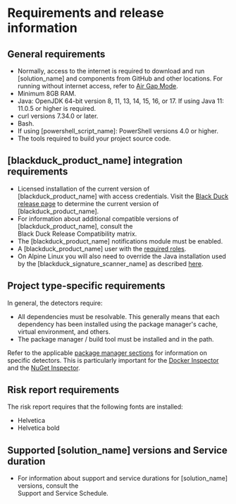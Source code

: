 # Requirements and release information

## General requirements

* Normally, access to the internet is required to download and run [solution_name] and components from GitHub and other locations. For running without internet access,
refer to [Air Gap Mode](../downloadingandinstalling/airgap.md).
* Minimum 8GB RAM.
* Java: OpenJDK 64-bit version 8, 11, 13, 14, 15, 16, or 17. If using Java 11: 11.0.5 or higher is required.
* curl versions 7.34.0 or later.
* Bash.
* If using [powershell_script_name]: PowerShell versions 4.0 or higher.
* The tools required to build your project source code.

## [blackduck_product_name] integration requirements

* Licensed installation of the current version of [blackduck_product_name] with access credentials.
Visit the [Black Duck release page](https://github.com/blackducksoftware/hub/releases) to determine the current version of [blackduck_product_name].
* For information about additional compatible versions of [blackduck_product_name], consult the   
<xref href="Black-Duck-Release-Compatibility.dita" scope="peer"> Black Duck Release Compatibility matrix.<data name="facets" value="pubname=blackduck-compatibility"/>
* The [blackduck_product_name] notifications module must be enabled.
* A [blackduck_product_name] user with the [required roles](usersandroles.md).
* On Alpine Linux you will also need to override the Java installation used by the [blackduck_signature_scanner_name] as
described [here](../troubleshooting/solutions.md#black-duck-signature-scanner-fails-on-alpine-linux).

## Project type-specific requirements

In general, the detectors require:

* All dependencies must be resolvable. This generally means that each dependency has been installed using the package manager's cache, virtual environment, and others.
* The package manager / build tool must be installed and in the path.

Refer to the applicable [package manager sections](../packagemgrs/overview.md) for information on specific detectors. This is particularly important for the [Docker Inspector](../packagemgrs/docker/intro.md) and the [NuGet Inspector](../packagemgrs/nuget.md).

## Risk report requirements

The risk report requires that the following fonts are installed:

* Helvetica
* Helvetica bold

## Supported [solution_name] versions and Service duration

* For information about support and service durations for [solution_name] versions, consult the   
<xref href="Support-and-Service-Schedule.dita" scope="peer"> Support and Service Schedule.<data name="facets" value="pubname=blackduck-compatibility"/>